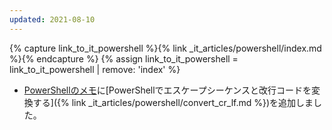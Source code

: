 ```yaml
---
updated: 2021-08-10
---
```

{% capture link_to_it_powershell %}{% link _it_articles/powershell/index.md %}{% endcapture %}
{% assign link_to_it_powershell = link_to_it_powershell | remove: 'index' %}

- [PowerShellのメモ]({{link_to_it_powershell}})に[PowerShellでエスケープシーケンスと改行コードを変換する]({% link _it_articles/powershell/convert_cr_lf.md %})を追加しました。
